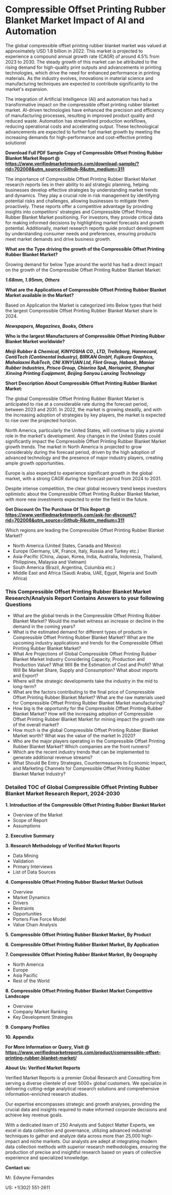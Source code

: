 <meta name="title" content="Global Compressible Offset Printing Rubber Blanket Market Impact of AI and Automation"><meta name="description" content="The global compressible offset printing rubber blanket market was valued at approximately USD 1.8 billion in 2022. This market is projected to experience a compound an"><meta name="title" content="Compressible Offset Printing Rubber Blanket Market Size, Share, Scope, Trends, Growth, Opportunities, Analysis, Forecast"><h1>Compressible Offset Printing Rubber Blanket Market Impact of AI and Automation</h1><p>The global compressible offset printing rubber blanket market was valued at approximately USD 1.8 billion in 2022. This market is projected to experience a compound annual growth rate (CAGR) of around 4.5% from 2023 to 2030. The steady growth of this market can be attributed to the rising demand for high-quality print outputs and advancements in printing technologies, which drive the need for enhanced performance in printing materials. As the industry evolves, innovations in material science and manufacturing techniques are expected to contribute significantly to the market's expansion.</p><p>The integration of Artificial Intelligence (AI) and automation has had a transformative impact on the compressible offset printing rubber blanket market. AI-driven technologies have enhanced the precision and efficiency of manufacturing processes, resulting in improved product quality and reduced waste. Automation has streamlined production workflows, reducing operational costs and accelerating output. These technological advancements are expected to further fuel market growth by meeting the increasing demands for high-performance and cost-effective printing solutionst</p><p id="" class=""><strong>Download Full PDF Sample Copy of Compressible Offset Printing Rubber Blanket Market Report @ <a href="https://www.verifiedmarketreports.com/download-sample/?rid=702008&utm_source=Github-R&utm_medium=311" target="_blank">https://www.verifiedmarketreports.com/download-sample/?rid=702008&utm_source=Github-R&utm_medium=311</a></strong></p><p>The importance of&nbsp;Compressible Offset Printing Rubber Blanket Market research reports lies in their ability to aid strategic planning, helping businesses develop effective strategies by understanding market trends and dynamics. They play a crucial role in risk management by identifying potential risks and challenges, allowing businesses to mitigate them proactively. These reports offer a competitive advantage by providing insights into competitors' strategies and Compressible Offset Printing Rubber Blanket Market positioning. For investors, they provide critical data for making informed decisions by highlighting market forecasts and growth potential. Additionally, market research reports guide product development by understanding consumer needs and preferences, ensuring products meet market demands and drive business growth.</p><p><strong>What are the&nbsp;Type driving the growth of the Compressible Offset Printing Rubber Blanket Market?</strong></p><p id="" class="">Growing demand for below Type around the world has had a direct impact on the growth of the Compressible Offset Printing Rubber Blanket Market:</p><em><strong>1.68mm, 1.95mm, Others</strong></em></p><strong>What are the&nbsp;Applications&nbsp;of Compressible Offset Printing Rubber Blanket Market available in the Market?</strong></p><p id="" class="">Based on Application the Market is categorized into Below types that held the largest Compressible Offset Printing Rubber Blanket Market share In 2024.</p><em><strong>Newspapers, Magazines, Books, Others</strong></em></p><strong>Who is the largest Manufacturers of Compressible Offset Printing Rubber Blanket Market worldwide?</strong></p><p><em><strong>Meiji Rubber & Chemical, KINYOSHA CO., LTD, Trelleborg, Hannecard, ContiTech (Continental Industry), BIRKAN GmbH, Fujikura Graphics, Mahalaxmi RubTech, CNI XINYUAN Ltd, Flint Group, Habasit, Maniar Rubber Industries, Prisco Group, Chiorino SpA, Norisprint, Shanghai Xinxing Printing Euqipment, Beijing Sanyou Lanxing Technology</strong></em></p><p id="" class=""><strong>Short Description About Compressible Offset Printing Rubber Blanket Market:</strong></p><p>The global Compressible Offset Printing Rubber Blanket Market is anticipated to rise at a considerable rate during the forecast period, between 2023 and 2031. In 2022, the market is growing steadily, and with the increasing adoption of strategies by key players, the market is expected to rise over the projected horizon.</p><p>North America, particularly the United States, will continue to play a pivotal role in the market's development. Any changes in the United States could significantly impact the Compressible Offset Printing Rubber Blanket Market growth trends. The market in North America is projected to grow considerably during the forecast period, driven by the high adoption of advanced technology and the presence of major industry players, creating ample growth opportunities.</p><p>Europe is also expected to experience significant growth in the global market, with a strong CAGR during the forecast period from 2024 to 2031.</p><p>Despite intense competition, the clear global recovery trend keeps investors optimistic about the Compressible Offset Printing Rubber Blanket Market, with more new investments expected to enter the field in the future.</p><p id="" class=""><strong>Get Discount On The Purchase Of This Report @ <a href="https://www.verifiedmarketreports.com/ask-for-discount/?rid=702008&utm_source=Github-R&utm_medium=311" target="_blank">https://www.verifiedmarketreports.com/ask-for-discount/?rid=702008&utm_source=Github-R&utm_medium=311</a></strong></p>Which regions are leading the Compressible Offset Printing Rubber Blanket Market?</p><ul><li>North America (United States, Canada and Mexico)</li><li>Europe (Germany, UK, France, Italy, Russia and Turkey etc.)</li><li>Asia-Pacific (China, Japan, Korea, India, Australia, Indonesia, Thailand, Philippines, Malaysia and Vietnam)</li><li>South America (Brazil, Argentina, Columbia etc.)</li><li>Middle East and Africa (Saudi Arabia, UAE, Egypt, Nigeria and South Africa)</li></ul><h3 id="" class="">This Compressible Offset Printing Rubber Blanket Market Research/Analysis Report Contains Answers to your following Questions</h3><ul><li>What are the global trends in the Compressible Offset Printing Rubber Blanket Market? Would the market witness an increase or decline in the demand in the coming years?</li><li>What is the estimated demand for different types of products in Compressible Offset Printing Rubber Blanket Market? What are the upcoming industry applications and trends for the Compressible Offset Printing Rubber Blanket Market?</li><li>What Are Projections of Global Compressible Offset Printing Rubber Blanket Market Industry Considering Capacity, Production and Production Value? What Will Be the Estimation of Cost and Profit? What Will Be Market Share, Supply and Consumption? What about imports and Export?</li><li>Where will the strategic developments take the industry in the mid to long-term?</li><li>What are the factors contributing to the final price of Compressible Offset Printing Rubber Blanket Market? What are the raw materials used for Compressible Offset Printing Rubber Blanket Market manufacturing?</li><li>How big is the opportunity for the Compressible Offset Printing Rubber Blanket Market? How will the increasing adoption of Compressible Offset Printing Rubber Blanket Market for mining impact the growth rate of the overall market?</li><li>How much is the global Compressible Offset Printing Rubber Blanket Market worth? What was the value of the market In 2020?</li><li>Who are the major players operating in the Compressible Offset Printing Rubber Blanket Market? Which companies are the front runners?</li><li>Which are the recent industry trends that can be implemented to generate additional revenue streams?</li><li>What Should Be Entry Strategies, Countermeasures to Economic Impact, and Marketing Channels for Compressible Offset Printing Rubber Blanket Market Industry?</li></ul><h3 id="" class="">Detailed TOC of Global Compressible Offset Printing Rubber Blanket Market Research Report, 2024-2030</h3><p id="" class=""><strong>1. Introduction of the Compressible Offset Printing Rubber Blanket Market</strong></p><ul><li>Overview of the Market</li><li>Scope of Report</li><li>Assumptions</li></ul><p id="" class=""><strong>2. Executive Summary</strong></p><p id="" class=""><strong>3. Research Methodology of Verified Market Reports</strong></p><ul><li>Data Mining</li><li>Validation</li><li>Primary Interviews</li><li>List of Data Sources</li></ul><p id="" class=""><strong>4. Compressible Offset Printing Rubber Blanket Market Outlook</strong></p><ul><li>Overview</li><li>Market Dynamics</li><li>Drivers</li><li>Restraints</li><li>Opportunities</li><li>Porters Five Force Model</li><li>Value Chain Analysis</li></ul><p id="" class=""><strong>5. Compressible Offset Printing Rubber Blanket Market, By Product</strong></p><p id="" class=""><strong>6. Compressible Offset Printing Rubber Blanket Market, By Application</strong></p><p id="" class=""><strong>7. Compressible Offset Printing Rubber Blanket Market, By Geography</strong></p><ul><li>North America</li><li>Europe</li><li>Asia Pacific</li><li>Rest of the World</li></ul><p id="" class=""><strong>8. Compressible Offset Printing Rubber Blanket Market Competitive Landscape</strong></p><ul><li>Overview</li><li>Company Market Ranking</li><li>Key Development Strategies</li></ul><p id="" class=""><strong>9. Company Profiles</strong></p><p id="" class=""><strong>10. Appendix</strong></p><p id="" class=""><strong>For More Information or Query, Visit @ <a href="https://www.verifiedmarketreports.com/product/compressible-offset-printing-rubber-blanket-market/" target="_blank">https://www.verifiedmarketreports.com/product/compressible-offset-printing-rubber-blanket-market/</a></strong></p><p id="" class=""><strong>About Us: Verified Market Reports</strong></p><p id="" class="">Verified Market Reports is a premier Global Research and Consulting firm serving a diverse clientele of over 5000+ global customers. We specialize in delivering cutting-edge analytical research solutions and comprehensive information-enriched research studies.</p><p id="" class="">Our expertise encompasses strategic and growth analyses, providing the crucial data and insights required to make informed corporate decisions and achieve key revenue goals.</p><p id="" class="">With a dedicated team of 250 Analysts and Subject Matter Experts, we excel in data collection and governance, utilizing advanced industrial techniques to gather and analyze data across more than 25,000 high-impact and niche markets. Our analysts are adept at integrating modern data collection methods with superior research methodologies, ensuring the production of precise and insightful research based on years of collective experience and specialized knowledge.</p><p id="" class=""><strong>Contact us:</strong></p><p id="" class="">Mr. Edwyne Fernandes</p><p id="" class="">US: +1(302) 551-2611</p>